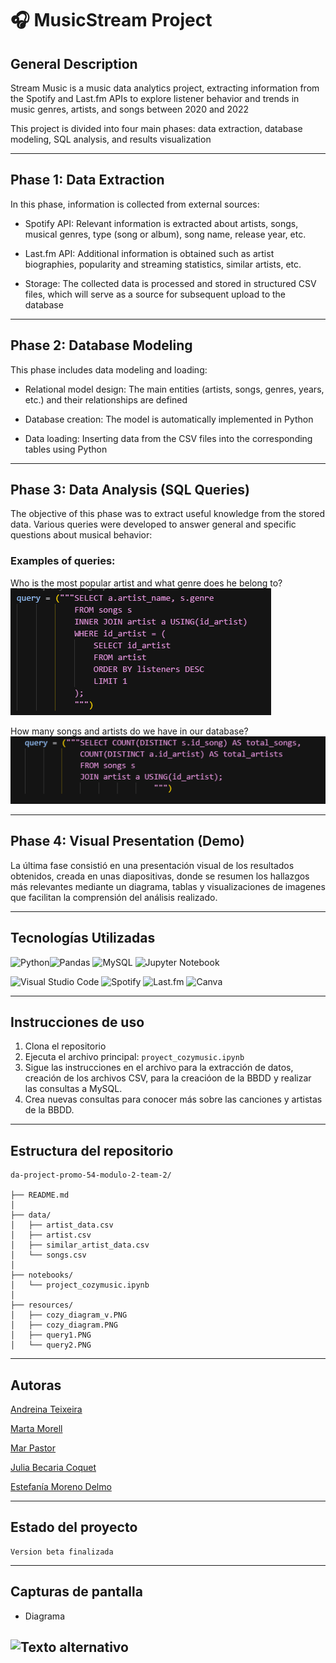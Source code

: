 
# 🎧 MusicStream Project

## General Description

Stream Music is a music data analytics project, extracting information from the Spotify and Last.fm APIs to explore listener behavior and trends in music genres, artists, and songs between 2020 and 2022

This project is divided into four main phases: data extraction, database modeling, SQL analysis, and results visualization

---

## Phase 1: Data Extraction

In this phase, information is collected from external sources:

- Spotify API: Relevant information is extracted about artists, songs, musical genres, type (song or album), song name, release year, etc.

- Last.fm API: Additional information is obtained such as artist biographies, popularity and streaming statistics, similar artists, etc.

- Storage: The collected data is processed and stored in structured CSV files, which will serve as a source for subsequent upload to the database

---

## Phase 2: Database Modeling

This phase includes data modeling and loading:

- Relational model design: The main entities (artists, songs, genres, years, etc.) and their relationships are defined

- Database creation: The model is automatically implemented in Python

- Data loading: Inserting data from the CSV files into the corresponding tables using Python

---

## Phase 3: Data Analysis (SQL Queries)

The objective of this phase was to extract useful knowledge from the stored data. Various queries were developed to answer general and specific questions about musical behavior:

### Examples of queries:

Who is the most popular artist and what genre does he belong to?
![Alternative text](02.%20resources/query2.png)

How many songs and artists do we have in our database?
![Alternative text](02.%20resources/query1.png)

---

## Phase 4: Visual Presentation (Demo)

La última fase consistió en una presentación visual de los resultados obtenidos, creada en unas diapositivas, donde se resumen los hallazgos más relevantes mediante un diagrama, tablas y visualizaciones de imagenes que facilitan la comprensión del análisis realizado.

---

## Tecnologías Utilizadas


![Python](https://img.shields.io/badge/python-3670A0?style=for-the-badge&logo=python&logoColor=ffdd54)![Pandas](https://img.shields.io/badge/pandas-%23150458.svg?style=for-the-badge&logo=pandas&logoColor=white) ![MySQL](https://img.shields.io/badge/mysql-4479A1.svg?style=for-the-badge&logo=mysql&logoColor=white) ![Jupyter Notebook](https://img.shields.io/badge/jupyter-%23FA0F00.svg?style=for-the-badge&logo=jupyter&logoColor=white) 

![Visual Studio Code](https://img.shields.io/badge/Visual%20Studio%20Code-0078d7.svg?style=for-the-badge&logo=visual-studio-code&logoColor=white) ![Spotify](https://img.shields.io/badge/Spotify-1ED760?style=for-the-badge&logo=spotify&logoColor=white) ![Last.fm](https://img.shields.io/badge/last.fm-D51007?style=for-the-badge&logo=last.fm&logoColor=white)  ![Canva](https://img.shields.io/badge/Canva-%2300C4CC.svg?style=for-the-badge&logo=Canva&logoColor=white)

---

## Instrucciones de uso

1. Clona el repositorio
2. Ejecuta el archivo principal: `proyect_cozymusic.ipynb`
3. Sigue las instrucciones en el archivo para la extracción de datos, creación de los archivos CSV, para la creacióon de la BBDD y realizar las consultas a MySQL.
4. Crea nuevas consultas para conocer más sobre las canciones y artistas de la BBDD.

---

## Estructura del repositorio
```
da-project-promo-54-modulo-2-team-2/

├── README.md
│ 
├── data/
│   ├── artist_data.csv
│   ├── artist.csv
│   ├── similar_artist_data.csv
│   └── songs.csv
│ 
├── notebooks/
│   └── project_cozymusic.ipynb
│ 
├── resources/
│   ├── cozy_diagram_v.PNG
│   ├── cozy_diagram.PNG
│   ├── query1.PNG
│   └── query2.PNG
```

---

## Autoras

[Andreina Teixeira](https://github.com/AndreinaTeixeira)

[Marta Morell ](https://github.com/martamorell)

[Mar Pastor](https://github.com/MarPastor)

[Julia Becaria Coquet](https://github.com/juliabeco)

[Estefanía Moreno Delmo](https://github.com/fany_data)

---

## Estado del proyecto

    Version beta finalizada
---

## Capturas de pantalla

- Diagrama

![Texto alternativo](resources/cozy_diagram.PNG)
---